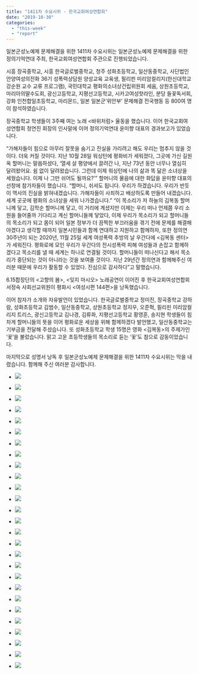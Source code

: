 ```yaml
---
title: "1411차 수요시위 - 한국교회여성연합회"
date: "2019-10-30"
categories: 
  - "this-week"
  - "report"
---
```


일본군성노예제 문제해결을 위한 1411차 수요시위는 일본군성노예제 문제해결을 위한 정의기억연대 주최, 한국교회여성연합회 주관으로 진행되었습니다.

시흥 장곡중학교, 시흥 한국글로벌중학교, 청주 성화초등학교, 일산동중학교, 사단법인 안양여성의전화 36기 성폭력상담원 양성교육 교육생, 필리핀 미리암컬리지(한신대학교 강순원 교수 교류 프로그램), 국민대학교 평화의소녀상건립위원회 세움, 상원초등학교, 마리아의딸수도회, 광신고등학교, 지평선고등학교, 시카고여성핫라인, 분당 들꽃독서회, 강화 인천합일초등학교, 마리몬드, 일본 일본군‘위안부’ 문제해결 전국행동 등 800여 명이 참석하였습니다.

장곡중학교 학생들이 3주째 여는 노래 <바위처럼> 율동을 했습니다. 이어 한국교회여성연합회 정연진 회장의 인사말에 이어 정의기억연대 윤미향 대표의 경과보고가 있었습니다.

“가해자들이 힘으로 아무리 잘못을 숨기고 진실을 가리려고 해도 우리는 멈추지 않을 것이다. 더욱 커질 것이다. 지난 10월 28일 워싱턴에 평화비가 세워졌다, 그곳에 가신 길원옥 할머니는 말씀하셨다, ‘열세 살 평양에서 끌려간 나, 지난 73년 동안 너무나 열심히 달려왔어요. 쉼 없이 달려왔습니다. 그런데 이제 워싱턴에 나의 삶과 똑 닮은 소녀상을 세웠습니다. 이제 나 그만 쉬어도 될까요?’” 할머니의 물음에 대한 화답을 윤미향 대표의 선창에 참가자들이 했습니다. “할머니, 쉬셔도 됩니다. 우리가 하겠습니다. 우리가 반듯이 역사의 진실을 밝혀내겠습니다. 가해자들이 사죄하고 배상하도록 만들어 내겠습니다. 세계 곳곳에 평화의 소녀상을 세워 나가겠습니다.” “이 목소리가 저 하늘의 김복동 할머니께 닿고, 김학순 할머니께 닿고, 이 거리에 계셨지만 이제는 우리 떠나 언제쯤 우리 소원을 들어줄까 기다리고 계신 할머니들께 닿았다, 이제 우리가 목소리가 되고 할머니들의 목소리가 되고 몸이 되어 일본 정부가 더 끔찍한 부끄러움을 겪기 전에 문제를 해결해야겠다고 생각할 때까지 일본시민들과 함께 연대하고 지원하고 함께하자, 또한 정의연 30주년이 되는 2020년, 11월 25일 세계 여성폭력 추방의 날 우간다에 <김복동 센터>가 세워진다. 평화로에 모인 우리가 우간다의 전시성폭력 피해 여성들과 손잡고 함께하겠다고 목소리를 낼 때 세계는 하나로 연결될 것이다. 할머니들이 떠나신다고 해서 목소리가 중단되는 것이 아니라는 것을 보여줄 것이다. 지난 29년간 정의연과 함께해주신 여러분 때문에 우리가 활동할 수 있었다. 진심으로 감사하다”고 말했습니다.

6.15합장단의 <고향의 봄>, <잊지 마시오> 노래공연이 이어진 후 한국교회여성연합회 서정숙 사회선교위원이 평화시 <여성시편 144편>을 낭독했습니다.

이어 참자가 소개와 자유발언이 있었습니다. 한국글로벌중학교 정미진, 장곡중학교 강하람, 성화초등학교 김범수, 일산동중학교, 상원초등학교 정지우, 오준혁, 필리핀 미리암컬리지 트리스, 광신고등학교 김나경, 김류화, 지평선고등학교 황영훈, 송지현 학생들이 힘차게 할머니들의 뜻을 이어 평화로운 세상을 위해 함께하겠다 발언했고, 일산동중학교는 기부금을 전달해 주셨습니다. 또 성화초등학교 학생 15명은 영화 <김복동>의 주제가인 ‘꽃’을 불렀습니다. 맑고 고운 초등학생들의 목소리로 듣는 ‘꽃’도 참으로 감동이었습니다.

마지막으로 성명서 낭독 후 일본군성노예제 문제해결을 위한 1411차 수요시위는 막을 내렸습니다. 함께해 주신 여러분 감사합니다.

- ![](https://r2.womenandwar.net/2019/11/크기변환20191030_131905_HDR.jpg)
    
- ![](https://r2.womenandwar.net/2019/11/크기변환20191030_132051_HDR.jpg)
    
- ![](https://r2.womenandwar.net/2019/11/크기변환20191030_132225_HDR.jpg)
    
- ![](https://r2.womenandwar.net/2019/11/크기변환20191030_155641.jpg)
    
- ![](https://r2.womenandwar.net/2019/11/크기변환IMGP1576.jpg)
    
- ![](https://r2.womenandwar.net/2019/11/크기변환IMGP1579.jpg)
    
- ![](https://r2.womenandwar.net/2019/11/크기변환IMGP1618.jpg)
    
- ![](https://r2.womenandwar.net/2019/11/크기변환IMGP1636.jpg)
    
- ![](https://r2.womenandwar.net/2019/11/크기변환IMGP1642.jpg)
    
- ![](https://r2.womenandwar.net/2019/11/크기변환IMGP1646.jpg)
    
- ![](https://r2.womenandwar.net/2019/11/크기변환IMGP1651.jpg)
    
- ![](https://r2.womenandwar.net/2019/11/크기변환IMGP1653.jpg)
    
- ![](https://r2.womenandwar.net/2019/11/크기변환IMGP1663.jpg)
    
- ![](https://r2.womenandwar.net/2019/11/크기변환IMGP1688.jpg)
    
- ![](https://r2.womenandwar.net/2019/11/크기변환IMGP1705.jpg)
    
- ![](https://r2.womenandwar.net/2019/11/크기변환IMGP1720.jpg)
    
- ![](https://r2.womenandwar.net/2019/11/크기변환IMGP1724.jpg)
    
- ![](https://r2.womenandwar.net/2019/11/크기변환IMGP1728.jpg)
    
- ![](https://r2.womenandwar.net/2019/11/크기변환IMGP1736.jpg)
    
- ![](https://r2.womenandwar.net/2019/11/크기변환IMGP1738.jpg)
    
- ![](https://r2.womenandwar.net/2019/11/크기변환IMGP1741.jpg)
    
- ![](https://r2.womenandwar.net/2019/11/크기변환IMGP1762.jpg)
    
- ![](https://r2.womenandwar.net/2019/11/크기변환IMGP1766.jpg)
    
- ![](https://r2.womenandwar.net/2019/11/크기변환IMGP1769.jpg)
    
- ![](https://r2.womenandwar.net/2019/11/크기변환IMGP1775.jpg)
    
- ![](https://r2.womenandwar.net/2019/11/크기변환IMGP1796.jpg)
    
- ![](https://r2.womenandwar.net/2019/11/S28BW-419110115120-724x1024.jpg)
